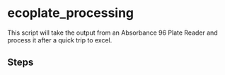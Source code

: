 # ecoplate_processing
This script will take the output from an Absorbance 96 Plate Reader and process it after a quick trip to excel. 

## Steps

